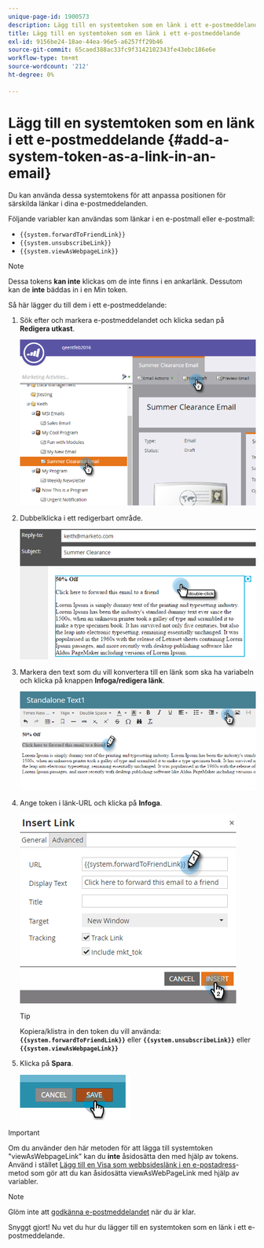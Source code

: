 ```yaml
---
unique-page-id: 1900573
description: Lägg till en systemtoken som en länk i ett e-postmeddelande - Marketo Docs - Produktdokumentation
title: Lägg till en systemtoken som en länk i ett e-postmeddelande
exl-id: 9156be24-18ae-44ea-96e5-a6257ff29b46
source-git-commit: 65caed388ac33fc9f3142102343fe43ebc186e6e
workflow-type: tm+mt
source-wordcount: '212'
ht-degree: 0%

---
```


# Lägg till en systemtoken som en länk i ett e-postmeddelande {#add-a-system-token-as-a-link-in-an-email}

Du kan använda dessa systemtokens för att anpassa positionen för särskilda länkar i dina e-postmeddelanden.

Följande variabler kan användas som länkar i en e-postmall eller e-postmall:

* `{{system.forwardToFriendLink}}`
* `{{system.unsubscribeLink}}`
* `{{system.viewAsWebpageLink}}`

>[!NOTE]
>
>Dessa tokens **kan inte** klickas om de inte finns i en ankarlänk. Dessutom kan de **inte** bäddas in i en Min token.

Så här lägger du till dem i ett e-postmeddelande:

1. Sök efter och markera e-postmeddelandet och klicka sedan på **Redigera utkast**.

   ![](assets/one-1.png)

1. Dubbelklicka i ett redigerbart område.

   ![](assets/two-1.png)

1. Markera den text som du vill konvertera till en länk som ska ha variabeln och klicka på knappen **Infoga/redigera länk**.

   ![](assets/three-1.png)

1. Ange token i länk-URL och klicka på **Infoga**.

   ![](assets/four-1.png)

   >[!TIP]
   >
   >Kopiera/klistra in den token du vill använda: **`{{system.forwardToFriendLink}}`** eller **`{{system.unsubscribeLink}}`** eller **`{{system.viewAsWebpageLink}}`**

1. Klicka på **Spara**.

   ![](assets/image2014-9-17-22-3a12-3a17.png)

>[!IMPORTANT]
>
>Om du använder den här metoden för att lägga till systemtoken &quot;viewAsWebpageLink&quot; kan du **inte** åsidosätta den med hjälp av tokens. Använd i stället [Lägg till en Visa som webbsideslänk i en e-postadress](/help/marketo/product-docs/email-marketing/general/functions-in-the-editor/add-a-view-as-web-page-link-to-an-email.md)-metod som gör att du kan åsidosätta viewAsWebPageLink med hjälp av variabler.

>[!NOTE]
>
>Glöm inte att [godkänna e-postmeddelandet](/help/marketo/product-docs/email-marketing/general/creating-an-email/approve-an-email.md) när du är klar.

Snyggt gjort! Nu vet du hur du lägger till en systemtoken som en länk i ett e-postmeddelande.
